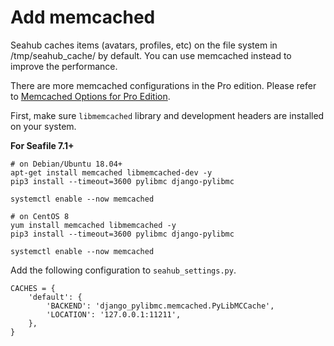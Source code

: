 # Add memcached

Seahub caches items (avatars, profiles, etc) on the file system in /tmp/seahub_cache/ by default. You can use memcached instead to improve the performance.

There are more memcached configurations in the Pro edition. Please refer to [Memcached Options for Pro Edition](../deploy_pro/memcached_options.md).

First, make sure `libmemcached` library and development headers are installed on your system.

**For Seafile 7.1+**

```
# on Debian/Ubuntu 18.04+
apt-get install memcached libmemcached-dev -y
pip3 install --timeout=3600 pylibmc django-pylibmc

systemctl enable --now memcached

```

```
# on CentOS 8
yum install memcached libmemcached -y
pip3 install --timeout=3600 pylibmc django-pylibmc﻿

systemctl enable --now memcached

```

Add the following configuration to `seahub_settings.py`.

```
CACHES = {
    'default': {
        'BACKEND': 'django_pylibmc.memcached.PyLibMCCache',
        'LOCATION': '127.0.0.1:11211',
    },
}

```

